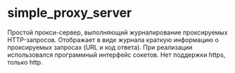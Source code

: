 # simple_proxy_server
Простой прокси-сервер, выполняющий журналирование проксируемых HTTP-запросов. Отображает в виде журнала краткую информацию о проксируемых запросах (URL и код ответа). При реализации использовался программный интерфейс сокетов. Нет поддержки https, только http.
